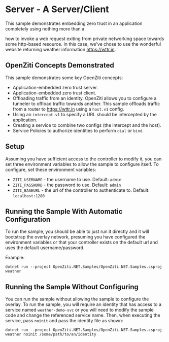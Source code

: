 # Server - A Server/Client

This sample demonstrates embedding zero trust in an application completely using nothing more than a 

how to invoke a web request exiting from private networking space towards some http-based
resource. In this case, we've chose to use the wonderful website returning weather information https://wttr.in.

## OpenZiti Concepts Demonstrated

This sample demonstrates some key OpenZiti concepts:

* Application-embedded zero trust server.
* Application-embedded zero trust client.
* Offloading traffic from an identity. OpenZiti allows you to configure a tunneler to offload traffic towards another.
  This sample offloads traffic from a router to https://wttr.in using a `host.v1` config.
* Using an `intercept.v1` to specify a URL should be intercepted by the application.
* Creating a service to combine two configs (the intercept and the host).
* Service Policies to authorize identities to perform `dial` or `bind`.

## Setup

Assuming you have sufficient access to the controller to modify it, you can set three environment variables to
allow the sample to configure itself. To configure, set these environment variables:
* `ZITI_USERNAME` - the username to use. Default: `admin`
* `ZITI_PASSWORD` - the password to use. Default: `admin`
* `ZITI_BASEURL` - the url of the controller to authenticate to.  Default: `localhost:1280`

## Running the Sample With Automatic Configuration

To run the sample, you should be able to just run it directly and it will bootstrap the overlay network, presuming you
have configured the environment variables or that your controller exists on the default url and uses the default
username/password.

Example:
```
dotnet run --project OpenZiti.NET.Samples/OpenZiti.NET.Samples.csproj weather
```

## Running the Sample Without Configuring

You can run the sample without allowing the sample to configure the overlay. To run the sample, you will require an
identity that has access to a service named `weather-demo-svc` or you will need to modify the sample code and change
the referenced service name. Then, when executing the service, pass `noinit` and pass the identity file as shown:
```
dotnet run --project OpenZiti.NET.Samples/OpenZiti.NET.Samples.csproj weather noinit /some/path/to/an/identity
```
